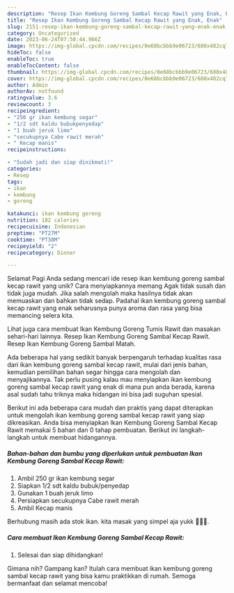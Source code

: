 ```yaml
---
description: "Resep Ikan Kembung Goreng Sambal Kecap Rawit yang Enak, Enak"
title: "Resep Ikan Kembung Goreng Sambal Kecap Rawit yang Enak, Enak"
slug: 2151-resep-ikan-kembung-goreng-sambal-kecap-rawit-yang-enak-enak
category: Uncategorized
date: 2023-06-24T07:50:44.966Z
image: https://img-global.cpcdn.com/recipes/0e68bcbbb9e06723/680x482cq70/ikan-kembung-goreng-sambal-kecap-rawit-foto-resep-utama.jpg
hideToc: false
enableToc: true
enableTocContent: false
thumbnail: https://img-global.cpcdn.com/recipes/0e68bcbbb9e06723/680x482cq70/ikan-kembung-goreng-sambal-kecap-rawit-foto-resep-utama.jpg
cover: https://img-global.cpcdn.com/recipes/0e68bcbbb9e06723/680x482cq70/ikan-kembung-goreng-sambal-kecap-rawit-foto-resep-utama.jpg
author: Admin
authorAv: notfound
ratingvalue: 3.6
reviewcount: 3
recipeingredient:
- "250 gr ikan kembung segar"
- "1/2 sdt kaldu bubukpenyedap"
- "1 buah jeruk limo"
- "secukupnya Cabe rawit merah"
- " Kecap manis"
recipeinstructions:

- "Sudah jadi dan siap dinikmati!"
categories:
- Resep
tags:
- ikan
- kembung
- goreng

katakunci: ikan kembung goreng 
nutrition: 182 calories
recipecuisine: Indonesian
preptime: "PT27M"
cooktime: "PT38M"
recipeyield: "2"
recipecategory: Dinner

---
```



Selamat Pagi Anda sedang mencari ide resep ikan kembung goreng sambal kecap rawit yang unik? Cara menyiapkannya memang Agak tidak susah dan tidak juga mudah. Jika salah mengolah maka hasilnya tidak akan memuaskan dan bahkan tidak sedap. Padahal ikan kembung goreng sambal kecap rawit yang enak seharusnya punya aroma dan rasa yang bisa memancing selera kita.


Lihat juga cara membuat Ikan Kembung Goreng Tumis Rawit dan masakan sehari-hari lainnya. Resep Ikan Kembung Goreng Sambal Kecap Rawit. Resep Ikan Kembung Goreng Sambal Matah.

Ada beberapa hal yang sedikit banyak berpengaruh terhadap kualitas rasa dari ikan kembung goreng sambal kecap rawit, mulai dari jenis bahan, kemudian pemilihan bahan segar hingga cara mengolah dan menyajikannya. Tak perlu pusing kalau mau menyiapkan ikan kembung goreng sambal kecap rawit yang enak di mana pun anda berada, karena asal sudah tahu triknya maka hidangan ini bisa jadi suguhan spesial.


Berikut ini ada beberapa cara mudah dan praktis yang dapat diterapkan untuk mengolah ikan kembung goreng sambal kecap rawit yang siap dikreasikan. Anda bisa menyiapkan Ikan Kembung Goreng Sambal Kecap Rawit memakai 5 bahan dan 0 tahap pembuatan. Berikut ini langkah-langkah untuk membuat hidangannya.

<!--inarticleads1-->

##### Bahan-bahan dan bumbu yang diperlukan untuk pembuatan Ikan Kembung Goreng Sambal Kecap Rawit:

1. Ambil 250 gr ikan kembung segar
1. Siapkan 1/2 sdt kaldu bubuk/penyedap
1. Gunakan 1 buah jeruk limo
1. Persiapkan secukupnya Cabe rawit merah
1. Ambil  Kecap manis


Berhubung masih ada stok ikan. kita masak yang simpel aja yukk 👩🏻‍🍳. 

<!--inarticleads2-->

##### Cara membuat Ikan Kembung Goreng Sambal Kecap Rawit:


1. Selesai dan siap dihidangkan!



Gimana nih? Gampang kan? Itulah cara membuat ikan kembung goreng sambal kecap rawit yang bisa kamu praktikkan di rumah. Semoga bermanfaat dan selamat mencoba!
